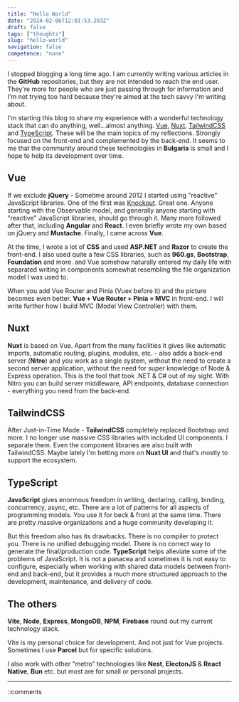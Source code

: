 ```yaml
---
title: "Hello World"
date: "2024-02-06T12:01:53.293Z"
draft: false
tags: ["thoughts"]
slug: "hello-world"
navigation: false
competence: "none"
---
```


I stopped blogging a long time ago. I am currently writing various articles in the **GitHub** repositories, but they are not intended to reach the end user. They're more for people who are just passing through for information and I'm not trying too hard because they're aimed at the tech savvy I'm writing about.

<!--more-->

I'm starting this blog to share my experience with a wonderful technology stack that can do anything, well...almost anything. [Vue](https://vuejs.org/), [Nuxt](https://nuxt.com/), [TailwindCSS](https://tailwindcss.com/) and [TypeScript](https://www.typescriptlang.org/). These will be the main topics of my reflections. Strongly focused on the front-end and complemented by the back-end. It seems to me that the community around these technologies in **Bulgaria** is small and I hope to help its development over time.

## Vue

If we exclude **jQuery** - Sometime around 2012 I started using "reactive" JavaScript libraries. One of the first was [Knockout](https://knockoutjs.com/). Great one. Anyone starting with the Observable model, and generally anyone starting with "reactive" JavaScript libraries, should go through it. Many more followed after that, including **Angular** and **React**. I even briefly wrote my own based on jQuery and **Mustache**. Finally, I came across **Vue**.

At the time, I wrote a lot of **CSS** and used **ASP.NET** and **Razor** to create the front-end. I also used quite a few CSS libraries, such as **960.gs**, **Bootstrap**, **Foundation** and more. and Vue somehow naturally entered my daily life with separated writing in components somewhat resembling the file organization model I was used to.

When you add Vue Router and Pinia (Vuex before it) and the picture becomes even better. **Vue + Vue Router + Pinia = MVC** in front-end. I will write further how I build MVC (Model View Controller) with them.

## Nuxt

**Nuxt** is based on Vue. Apart from the many facilities it gives like automatic imports, automatic routing, plugins, modules, etc. - also adds a back-end server (**Nitro**) and you work as a single system, without the need to create a second server application, without the need for super knowledge of Node & Express operation. This is the tool that took .NET & C# out of my sight. With Nitro you can build server middleware, API endpoints, database connection - everything you need from the back-end.

## TailwindCSS

After Just-in-Time Mode - **TailwindCSS** completely replaced Bootstrap and more. I no longer use massive CSS libraries with included UI components. I separate them. Even the component libraries are also built with TailwindCSS. Maybe lately I'm betting more on **Nuxt UI** and that's mostly to support the ecosystem.

## TypeScript

**JavaScript** gives enormous freedom in writing, declaring, calling, binding, concurrency, async, etc. There are a lot of patterns for all aspects of programming models. You use it for beck & front at the same time. There are pretty massive organizations and a huge community developing it.

But this freedom also has its drawbacks. There is no compiler to protect you. There is no unified debugging model. There is no correct way to generate the final/production code. **TypeScript** helps alleviate some of the problems of JavaScript. It is not a panacea and sometimes it is not easy to configure, especially when working with shared data models between front-end and back-end, but it provides a much more structured approach to the development, maintenance, and delivery of code.

## The others

**Vite**, **Node**, **Express**, **MongoDB**, **NPM**, **Firebase** round out my current technology stack.

Vite is my personal choice for development. And not just for Vue projects. Sometimes I use **Parcel** but for specific solutions.

I also work with other "metro" technologies like **Nest**, **ElectonJS** & **React Native**, **Bun** etc. but most are for small or personal projects.

---

::comments
